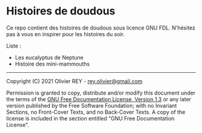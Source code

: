 # Histoires de doudous

Ce repo contient des histoires de doudous sous licence GNU FDL. N'hésitez pas à vous en inspirer pour les histoires du soir.

Liste :

* Les eucalyptus de Neptune
* Histoire des mini-mammouths

-----

Copyright (C) 2021 Olivier REY - rey.olivier@gmail.com

Permission is granted to copy, distribute and/or modify this document under the terms of the [GNU Free Documentation License, Version 1.3](LICENSE.md "License") or any later version published by the Free Software Foundation; with no Invariant Sections, no Front-Cover Texts, and no Back-Cover Texts. A copy of the license is included in the section entitled "GNU Free Documentation License".



